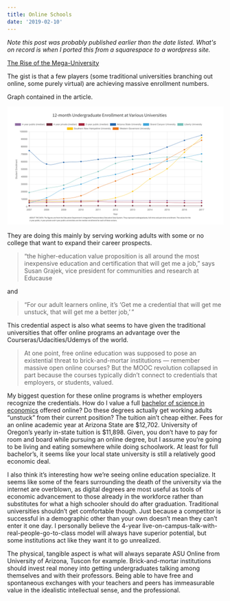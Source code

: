```yaml
---
title: Online Schools
date: '2019-02-10'
---
```

*Note this post was probably published earlier than the date listed. What's on record is when I ported this from a squarespace to a wordpress site.*

[The Rise of the Mega-University](https://www.chronicle.com/interactives/Trend19-MegaU-Main)


The gist is that a few players (some traditional universities branching out online, some purely virtual) are achieving massive enrollment numbers.

 Graph contained in the article.

![graph](/pictures/mega_unis.png)


They are doing this mainly by serving working adults with some or no college that want to expand their career prospects.

>“the higher-education value proposition is all around the most inexpensive education and certification that will get me a job,” says Susan Grajek, vice president for communities and research at Educause

and

>“For our adult learners online, it’s ‘Get me a credential that will get me unstuck, that will get me a better job,’ ”

This credential aspect is also what seems to have given the traditional universities that offer online programs an advantage over the Courseras/Udacities/Udemys of the world.

>At one point, free online education was supposed to pose an existential threat to brick-and-mortar institutions — remember massive open online courses? But the MOOC revolution collapsed in part because the courses typically didn’t connect to credentials that employers, or students, valued.

My biggest question for these online programs is whether employers recognize the credentials. How do I value a full [bachelor of science in economics](https://asuonline.asu.edu/online-degree-programs/undergraduate/economics-bs-wpc) offered online? Do these degrees actually get working adults “unstuck” from their current position? The tuition ain’t cheap either. Fees for an online academic year at Arizona State are $12,702. University of Oregon’s yearly in-state tuition is $11,898. Given, you don’t have to pay for room and board while pursuing an online degree, but I assume you’re going to be living and eating somewhere while doing schoolwork. At least for full bachelor’s, it seems like your local state university is still a relatively good economic deal.

I also think it’s interesting how we’re seeing online education specialize. It seems like some of the fears surrounding the death of the university via the internet are overblown, as digital degrees are most useful as tools of economic advancement to those already in the workforce rather than substitutes for what a high schooler should do after graduation. Traditional universities shouldn’t get comfortable though. Just because a competitor is successful in a demographic other than your own doesn’t mean they can’t enter it one day. I personally believe the 4-year live-on-campus-talk-with-real-people-go-to-class model will always have superior potential, but some institutions act like they want it to go unrealized.

The physical, tangible aspect is what will always separate ASU Online from University of Arizona, Tuscon for example. Brick-and-mortar institutions should invest real money into getting undergraduates talking among themselves and with their professors. Being able to have free and spontaneous exchanges with your teachers and peers has immeasurable value in the idealistic intellectual sense, and the professional.